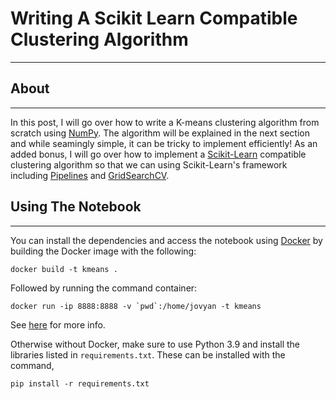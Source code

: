 # Writing A Scikit Learn Compatible Clustering Algorithm
-----------------------

## About
---------
In this post, I will go over how to write a K-means clustering algorithm from scratch using [NumPy](https://numpy.org/). The algorithm will be explained in the next section and while seamingly simple, it can be tricky to implement efficiently! As an added bonus, I will go over how to implement a [Scikit-Learn](https://scikit-learn.org/stable/) compatible clustering algorithm so that we can using Scikit-Learn's framework including [Pipelines](https://scikit-learn.org/stable/modules/generated/sklearn.pipeline.Pipeline.html) and [GridSearchCV](https://scikit-learn.org/stable/modules/generated/sklearn.model_selection.GridSearchCV.html).


## Using The Notebook
----------
You can install the dependencies and access the notebook using <a href="https://www.docker.com/">Docker</a> by building the Docker image with the following:

	docker build -t kmeans .

Followed by running the command container:

	docker run -ip 8888:8888 -v `pwd`:/home/jovyan -t kmeans

See <a href="https://jupyter-docker-stacks.readthedocs.io/en/latest/index.html">here</a> for more info. 

Otherwise without Docker, make sure to use Python 3.9 and install the libraries listed in <code>requirements.txt</code>.  These can be installed with the command,

	pip install -r requirements.txt
